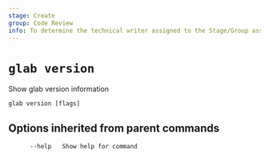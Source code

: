 ```yaml
---
stage: Create
group: Code Review
info: To determine the technical writer assigned to the Stage/Group associated with this page, see https://about.gitlab.com/handbook/product/ux/technical-writing/#assignments
---
```


<!--
This documentation is auto generated by a script.
Please do not edit this file directly, check cmd/gen-docs/docs.go.
-->

# `glab version`

Show glab version information

```plaintext
glab version [flags]
```

## Options inherited from parent commands

```plaintext
      --help   Show help for command
```
